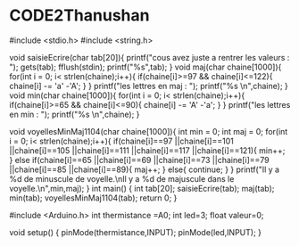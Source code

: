 # CODE2Thanushan    
#include <stdio.h>
#include <string.h>

void saisieEcrire(char tab[20]){
    printf("cous avez juste a rentrer les valeurs : ");
    gets(tab);
    fflush(stdin);
    printf("%s",tab);
}
void maj(char chaine[1000]){
    for(int i = 0; i< strlen(chaine);i++){
        if(chaine[i]>=97 && chaine[i]<=122){
            chaine[i] -= 'a' -'A';
        }
    }
    printf("les lettres en maj : ");
    printf("%s \n",chaine);
}
void min(char chaine[1000]){
    for(int i = 0; i< strlen(chaine);i++){
        if(chaine[i]>=65 && chaine[i]<=90){
            chaine[i] -= 'A' -'a';
        }
    }
    printf("les lettres en min : ");
    printf("%s \n",chaine);
}

void voyellesMinMaj1104(char chaine[1000]){
    int min = 0;
    int maj = 0;
    for(int i = 0; i< strlen(chaine);i++){
        if(chaine[i]==97 ||chaine[i]==101 ||chaine[i]==105 ||chaine[i]==111 ||chaine[i]==117 ||chaine[i]==121){
            min++;
        }
        else if(chaine[i]==65 ||chaine[i]==69 ||chaine[i]==73 ||chaine[i]==79 ||chaine[i]==85 ||chaine[i]==89){
            maj++;
        }
        else{
            continue;
        }
    }
    printf("Il y a %d de minuscule de voyelle.\nIl y a %d de majuscule dans le voyelle.\n",min,maj);
}
int main() {
    int tab[20];
    saisieEcrire(tab);
    maj(tab);
    min(tab);
    voyellesMinMaj1104(tab);
    return 0;
}

#include <Arduino.h>
int thermistance =A0;
int led=3;
float valeur=0;

void setup() {
  pinMode(thermistance,INPUT);
  pinMode(led,INPUT);   }